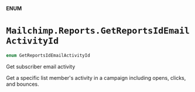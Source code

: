 **ENUM**

# `Mailchimp.Reports.GetReportsIdEmailActivityId`

```swift
enum GetReportsIdEmailActivityId
```

Get subscriber email activity

Get a specific list member's activity in a campaign including opens, clicks, and bounces.
